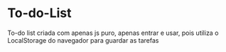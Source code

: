 # To-do-List
To-do list criada com apenas js puro, apenas entrar e usar, pois utiliza o LocalStorage do navegador para guardar as tarefas
